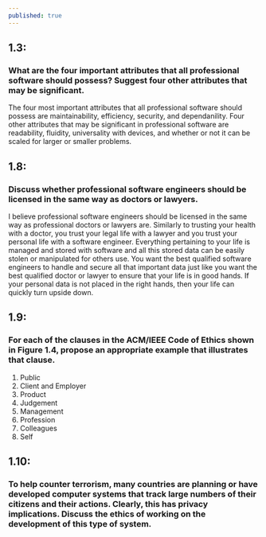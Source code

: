 ```yaml
---
published: true
---
```

## 1.3: 
### What are the four important attributes that all professional software should possess? Suggest four other attributes that may be significant. 
The four most important attributes that all professional software should possess are maintainability, efficiency, security, and dependanility.
Four other attributes that may be significant in professional software are readability, fluidity, universality with devices, and whether or not it can be scaled for larger or smaller problems. 
## 1.8: 
### Discuss whether professional software engineers should be licensed in the same way as doctors or lawyers.
I believe professional software engineers should be licensed in the same way as professional doctors or lawyers are. Similarly to trusting your health with a doctor, you trust your legal life with a lawyer and you trust your personal life with a software engineer. Everything pertaining to your life is managed and stored with software and all this stored data can be easily stolen or manipulated for others use. You want the best qualified software engineers to handle and secure all that important data just like you want the best qualified doctor or lawyer to ensure that your life is in good hands. If your personal data is not placed in the right hands, then your life can quickly turn upside down. 
## 1.9:
### For each of the clauses in the ACM/IEEE Code of Ethics shown in Figure 1.4, propose an appropriate example that illustrates that clause.
1. Public
2. Client and Employer
3. Product
4. Judgement
5. Management
6. Profession
7. Colleagues
8. Self
## 1.10: 
### To help counter terrorism, many countries are planning or have developed computer systems that track large numbers of their citizens and their actions. Clearly, this has privacy implications. Discuss the ethics of working on the development of this type of system.
